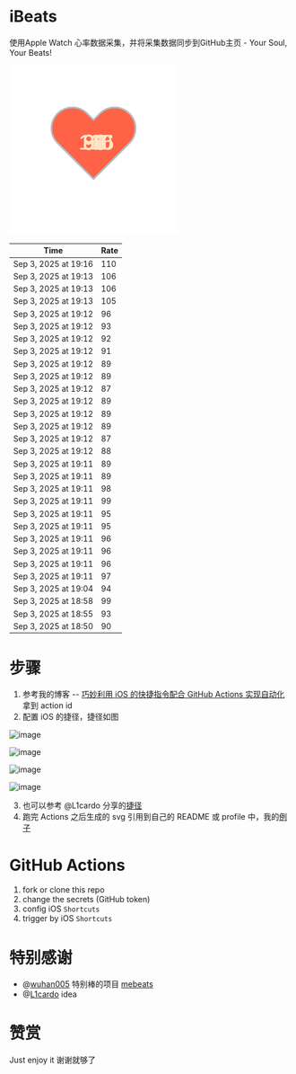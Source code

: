 # iBeats
使用Apple Watch 心率数据采集，并将采集数据同步到GitHub主页 - Your Soul, Your Beats!

![](./files/heart.svg)

<!--START_SECTION:my_heart_rate-->
| Time | Rate | 
 | ---- | ---- | 
| Sep 3, 2025 at 19:16 | 110 |
| Sep 3, 2025 at 19:13 | 106 |
| Sep 3, 2025 at 19:13 | 106 |
| Sep 3, 2025 at 19:13 | 105 |
| Sep 3, 2025 at 19:12 | 96 |
| Sep 3, 2025 at 19:12 | 93 |
| Sep 3, 2025 at 19:12 | 92 |
| Sep 3, 2025 at 19:12 | 91 |
| Sep 3, 2025 at 19:12 | 89 |
| Sep 3, 2025 at 19:12 | 89 |
| Sep 3, 2025 at 19:12 | 87 |
| Sep 3, 2025 at 19:12 | 89 |
| Sep 3, 2025 at 19:12 | 89 |
| Sep 3, 2025 at 19:12 | 89 |
| Sep 3, 2025 at 19:12 | 87 |
| Sep 3, 2025 at 19:12 | 88 |
| Sep 3, 2025 at 19:11 | 89 |
| Sep 3, 2025 at 19:11 | 89 |
| Sep 3, 2025 at 19:11 | 98 |
| Sep 3, 2025 at 19:11 | 99 |
| Sep 3, 2025 at 19:11 | 95 |
| Sep 3, 2025 at 19:11 | 95 |
| Sep 3, 2025 at 19:11 | 96 |
| Sep 3, 2025 at 19:11 | 96 |
| Sep 3, 2025 at 19:11 | 96 |
| Sep 3, 2025 at 19:11 | 97 |
| Sep 3, 2025 at 19:04 | 94 |
| Sep 3, 2025 at 18:58 | 99 |
| Sep 3, 2025 at 18:55 | 93 |
| Sep 3, 2025 at 18:50 | 90 |

<!--END_SECTION:my_heart_rate-->

# 步骤
1. 参考我的博客 -- [巧妙利用 iOS 的快捷指令配合 GitHub Actions 实现自动化](https://github.com/yihong0618/gitblog/issues/198) 拿到 action id
2. 配置 iOS 的捷径，捷径如图

![image](https://user-images.githubusercontent.com/15976103/122154218-0db0b480-ce97-11eb-93bb-5aec07c558dc.png)

![image](https://user-images.githubusercontent.com/15976103/122154236-186b4980-ce97-11eb-8e4b-70551a0391ae.png)

![image](https://user-images.githubusercontent.com/15976103/122154268-2d47dd00-ce97-11eb-902e-3acf292265a9.png)

![image](https://user-images.githubusercontent.com/15976103/122174055-fa144680-ceb4-11eb-9be2-3eb83cd516f7.png)

3. 也可以参考 @L1cardo 分享的[捷径](https://www.icloud.com/shortcuts/6ab6047b459c41ad822ad6b94b1c03d4)
4. 跑完 Actions 之后生成的 svg 引用到自己的 README 或 profile 中，我的[例子](https://github.com/yihong0618) 

# GitHub Actions

1. fork or clone this repo
2. change the secrets (GitHub token)
3. config iOS `Shortcuts` 
4. trigger by iOS `Shortcuts`

# 特别感谢
- @[wuhan005](https://github.com/wuhan005) 特别棒的项目 [mebeats](https://github.com/wuhan005/mebeats)
- @[L1cardo](https://github.com/L1cardo) idea

# 赞赏
Just enjoy it
谢谢就够了
